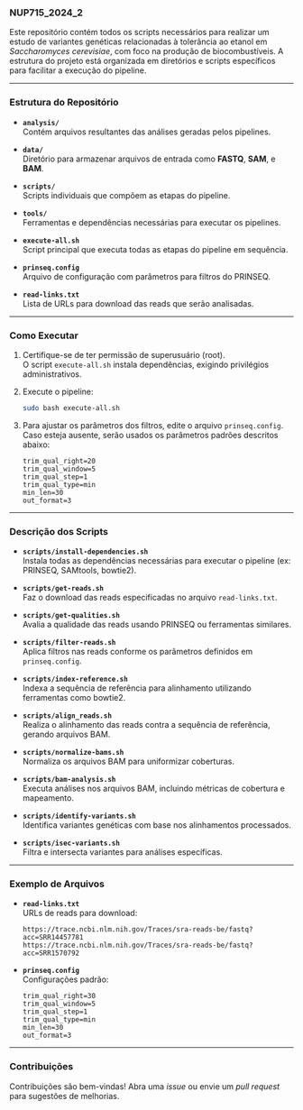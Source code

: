 ### NUP715_2024_2

Este repositório contém todos os scripts necessários para realizar um estudo de variantes genéticas relacionadas à tolerância ao etanol em *Saccharomyces cerevisiae*, com foco na produção de biocombustíveis. A estrutura do projeto está organizada em diretórios e scripts específicos para facilitar a execução do pipeline.

---

### Estrutura do Repositório

- **`analysis/`**  
  Contém arquivos resultantes das análises geradas pelos pipelines.

- **`data/`**  
  Diretório para armazenar arquivos de entrada como **FASTQ**, **SAM**, e **BAM**.

- **`scripts/`**  
  Scripts individuais que compõem as etapas do pipeline.

- **`tools/`**  
  Ferramentas e dependências necessárias para executar os pipelines.

- **`execute-all.sh`**  
  Script principal que executa todas as etapas do pipeline em sequência.

- **`prinseq.config`**  
  Arquivo de configuração com parâmetros para filtros do PRINSEQ.

- **`read-links.txt`**  
  Lista de URLs para download das reads que serão analisadas.

---

### Como Executar

1. Certifique-se de ter permissão de superusuário (root).  
   O script `execute-all.sh` instala dependências, exigindo privilégios administrativos.

2. Execute o pipeline:  
   ```bash
   sudo bash execute-all.sh
   ```

3. Para ajustar os parâmetros dos filtros, edite o arquivo `prinseq.config`. Caso esteja ausente, serão usados os parâmetros padrões descritos abaixo:

   ```
   trim_qual_right=20
   trim_qual_window=5
   trim_qual_step=1
   trim_qual_type=min
   min_len=30
   out_format=3
   ```

---

### Descrição dos Scripts

- **`scripts/install-dependencies.sh`**  
  Instala todas as dependências necessárias para executar o pipeline (ex: PRINSEQ, SAMtools, bowtie2).

- **`scripts/get-reads.sh`**  
  Faz o download das reads especificadas no arquivo `read-links.txt`.

- **`scripts/get-qualities.sh`**  
  Avalia a qualidade das reads usando PRINSEQ ou ferramentas similares.

- **`scripts/filter-reads.sh`**  
  Aplica filtros nas reads conforme os parâmetros definidos em `prinseq.config`.

- **`scripts/index-reference.sh`**  
  Indexa a sequência de referência para alinhamento utilizando ferramentas como bowtie2.

- **`scripts/align_reads.sh`**  
  Realiza o alinhamento das reads contra a sequência de referência, gerando arquivos BAM.

- **`scripts/normalize-bams.sh`**  
  Normaliza os arquivos BAM para uniformizar coberturas.

- **`scripts/bam-analysis.sh`**  
  Executa análises nos arquivos BAM, incluindo métricas de cobertura e mapeamento.

- **`scripts/identify-variants.sh`**  
  Identifica variantes genéticas com base nos alinhamentos processados.

- **`scripts/isec-variants.sh`**  
  Filtra e intersecta variantes para análises específicas.

---

### Exemplo de Arquivos

- **`read-links.txt`**  
  URLs de reads para download:
  ```
  https://trace.ncbi.nlm.nih.gov/Traces/sra-reads-be/fastq?acc=SRR14457781
  https://trace.ncbi.nlm.nih.gov/Traces/sra-reads-be/fastq?acc=SRR1570792
  ```

- **`prinseq.config`**  
  Configurações padrão:
  ```
  trim_qual_right=30
  trim_qual_window=5
  trim_qual_step=1
  trim_qual_type=min
  min_len=30
  out_format=3
  ```

---

### Contribuições

Contribuições são bem-vindas! Abra uma *issue* ou envie um *pull request* para sugestões de melhorias.
